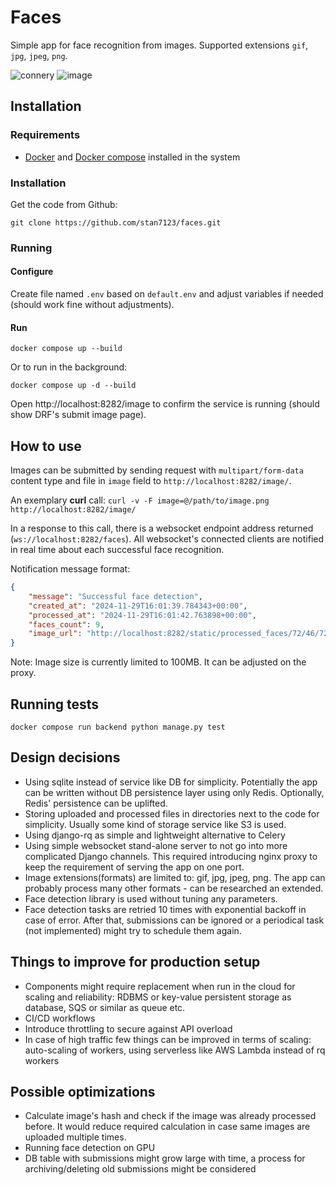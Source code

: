 # Faces
Simple app for face recognition from images.
Supported extensions `gif`, `jpg`, `jpeg`, `png`.

![connery](https://github.com/user-attachments/assets/10e2093d-2874-4480-91ff-887bc55495f5) ![image](https://github.com/user-attachments/assets/1a86feaf-2f87-46b3-a278-6f578754e32f)

## Installation

### Requirements
- [Docker](https://docs.docker.com/engine/install/) and [Docker compose](https://docs.docker.com/compose/install/) installed in the system

### Installation

Get the code from Github:
```
git clone https://github.com/stan7123/faces.git
```

### Running

#### Configure
Create file named `.env` based on `default.env` and adjust variables if needed (should work fine without adjustments).

#### Run
```
docker compose up --build
```
Or to run in the background:
```
docker compose up -d --build
```

Open http://localhost:8282/image to confirm the service is running (should show DRF's submit image page). 

## How to use

Images can be submitted by sending request with `multipart/form-data` content type and file in `image` field to `http://localhost:8282/image/`.

An exemplary **curl** call: `curl -v -F image=@/path/to/image.png http://localhost:8282/image/`

In a response to this call, there is a websocket endpoint address returned (`ws://localhost:8282/faces`). All websocket's connected clients are notified in real time about each successful face recognition.

Notification message format: 
```json
{
    "message": "Successful face detection", 
    "created_at": "2024-11-29T16:01:39.784343+00:00", 
    "processed_at": "2024-11-29T16:01:42.763898+00:00", 
    "faces_count": 9, 
    "image_url": "http://localhost:8282/static/processed_faces/72/46/7246f927-94a4-4225-9a56-b52bab894ad0.jpg"
}
```

Note: Image size is currently limited to 100MB. It can be adjusted on the proxy. 

## Running tests

```
docker compose run backend python manage.py test
```


## Design decisions
- Using sqlite instead of service like DB for simplicity. Potentially the app can be written without DB persistence layer using only Redis. Optionally, Redis' persistence can be uplifted.
- Storing uploaded and processed files in directories next to the code for simplicity. Usually some kind of storage service like S3 is used.
- Using django-rq as simple and lightweight alternative to Celery
- Using simple websocket stand-alone server to not go into more complicated Django channels. This required introducing nginx proxy to keep the requirement of serving the app on one port.
- Image extensions(formats) are limited to: gif, jpg, jpeg, png. The app can probably process many other formats - can be researched an extended.
- Face detection library is used without tuning any parameters.
- Face detection tasks are retried 10 times with exponential backoff in case of error. After that, submissions can be ignored or a periodical task (not implemented) might try to schedule them again.  

## Things to improve for production setup
- Components might require replacement when run in the cloud for scaling and reliability: RDBMS or key-value persistent storage as database, SQS or similar as queue etc.
- CI/CD workflows
- Introduce throttling to secure against API overload
- In case of high traffic few things can be improved in terms of scaling: auto-scaling of workers, using serverless like AWS Lambda instead of rq workers

## Possible optimizations
- Calculate image's hash and check if the image was already processed before. It would reduce required calculation in case same images are uploaded multiple times.
- Running face detection on GPU
- DB table with submissions might grow large with time, a process for archiving/deleting old submissions might be considered
